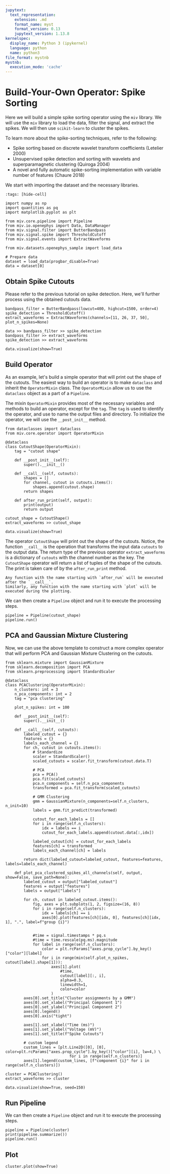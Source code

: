 ```yaml
---
jupytext:
  text_representation:
    extension: .md
    format_name: myst
    format_version: 0.13
    jupytext_version: 1.13.8
kernelspec:
  display_name: Python 3 (ipykernel)
  language: python
  name: python3
file_format: mystnb
mystnb:
  execution_mode: 'cache'
---
```


# Build-Your-Own Operator: Spike Sorting

Here we will build a simple spike sorting operator using the `miv` library. We will use the `miv` library to load the data, filter the signal, and extract the spikes. We will then use `scikit-learn` to cluster the spikes.

To learn more about the spike-sorting techniques, refer to the following:

- Spike sorting based on discrete wavelet transform coefficients (Letelier 2000)
- Unsupervised spike detection and sorting with wavelets and superparamagnetic clustering (Quiroga 2004)
- A novel and fully automatic spike-sorting implementation with variable number of features (Chaure 2018)

We start with importing the dataset and the necessary libraries.

```{code-cell} ipython3
:tags: [hide-cell]

import numpy as np
import quantities as pq
import matplotlib.pyplot as plt

from miv.core.pipeline import Pipeline
from miv.io.openephys import Data, DataManager
from miv.signal.filter import ButterBandpass
from miv.signal.spike import ThresholdCutoff
from miv.signal.events import ExtractWaveforms

from miv.datasets.openephys_sample import load_data

# Prepare data
dataset = load_data(progbar_disable=True)
data = dataset[0]
```

## Obtain Spike Cutouts

Please refer to the previous tutorial on spike detection. Here, we'll further process using the obtained cutouts data.

```{code-cell} ipython3
bandpass_filter = ButterBandpass(lowcut=400, highcut=1500, order=4)
spike_detection = ThresholdCutoff()
extract_waveforms = ExtractWaveforms(channels=[11, 26, 37, 50], plot_n_spikes=None)

data >> bandpass_filter >> spike_detection
bandpass_filter >> extract_waveforms
spike_detection >> extract_waveforms

data.visualize(show=True)
```

## Build Operator

As an example, let's build a simple operator that will print out the shape of the cutouts.
The easiest way to build an operator is to make `dataclass` and inherit the `OperatorMixin` class.
The `OperatorMixin` allow us to use the `dataclass` object as a part of a `Pipeline`.

The mixin `OperatorMixin` provides most of the necessary variables and methods to build an operator, except for the `tag`. The `tag` is used to identify the operator, and use to name the output files and directory. To initialize the operator, we will use the `__post_init__` method.

```{code-cell} ipython3
from dataclasses import dataclass
from miv.core.operator import OperatorMixin

@dataclass
class CutoutShape(OperatorMixin):
    tag = "cutout shape"

    def __post_init__(self):
        super().__init__()

    def __call__(self, cutouts):
        shapes = []
        for channel, cutout in cutouts.items():
            shapes.append(cutout.shape)
        return shapes

    def after_run_print(self, output):
        print(output)
        return output

cutout_shape = CutoutShape()
extract_waveforms >> cutout_shape

data.visualize(show=True)
```

The operator `CutoutShape` will print out the shape of the cutouts.
Notice, the function `__call__` is the operation that transforms the input data `cutouts` to the output data. The return type of the previous operator `extract_waveforms` is a dictionary of `cutouts` with the channel number as the key. The `CutoutShape` operator will return a list of tuples of the shape of the cutouts.
The print is taken care of by the `after_run_print` method.

```{note}
Any function with the name starting with `after_run` will be executed after the `__call__`.
Similarly, any function with the name starting with `plot` will be executed during the plotting.
```

We can then create a `Pipeline` object and run it to execute the processing steps.

```{code-cell} ipython3
pipeline = Pipeline(cutout_shape)
pipeline.run()
```

## PCA and Gaussian Mixture Clustering

Now, we can use the above template to construct a more complex operator that will perform PCA and Gaussian Mixture Clustering on the cutouts.

```{code-cell} ipython3
from sklearn.mixture import GaussianMixture
from sklearn.decomposition import PCA
from sklearn.preprocessing import StandardScaler

@dataclass
class PCAClustering(OperatorMixin):
    n_clusters: int = 3
    n_pca_components: int = 2
    tag = "pca clustering"

    plot_n_spikes: int = 100

    def __post_init__(self):
        super().__init__()

    def __call__(self, cutouts):
        labeled_cutout = {}
        features = {}
        labels_each_channel = {}
        for ch, cutout in cutouts.items():
            # Standardize
            scaler = StandardScaler()
            scaled_cutouts = scaler.fit_transform(cutout.data.T)

            # PCA
            pca = PCA()
            pca.fit(scaled_cutouts)
            pca.n_components = self.n_pca_components
            transformed = pca.fit_transform(scaled_cutouts)

            # GMM Clustering
            gmm = GaussianMixture(n_components=self.n_clusters, n_init=10)
            labels = gmm.fit_predict(transformed)

            cutout_for_each_labels = []
            for i in range(self.n_clusters):
                idx = labels == i
                cutout_for_each_labels.append(cutout.data[:,idx])

            labeled_cutout[ch] = cutout_for_each_labels
            features[ch] = transformed
            labels_each_channel[ch] = labels

        return dict(labeled_cutout=labeled_cutout, features=features, labels=labels_each_channel)

    def plot_pca_clustered_spikes_all_channels(self, output, show=False, save_path=None):
        labeled_cutout = output["labeled_cutout"]
        features = output["features"]
        labels = output["labels"]

        for ch, cutout in labeled_cutout.items():
            fig, axes = plt.subplots(1, 2, figsize=(16, 8))
            for i in range(self.n_clusters):
                idx = labels[ch] == i
                axes[0].plot(features[ch][idx, 0], features[ch][idx, 1], ".", label=f"group {i}")


            #time = signal.timestamps * pq.s
            #time = time.rescale(pq.ms).magnitude
            for label in range(self.n_clusters):
                color = plt.rcParams["axes.prop_cycle"].by_key()["color"][label]
                for i in range(min(self.plot_n_spikes, cutout[label].shape[1])):
                    axes[1].plot(
                        #time,
                        cutout[label][:, i],
                        alpha=0.3,
                        linewidth=1,
                        color=color
                    )
        axes[0].set_title("Cluster assignments by a GMM")
        axes[0].set_xlabel("Principal Component 1")
        axes[0].set_ylabel("Principal Component 2")
        axes[0].legend()
        axes[0].axis("tight")

        axes[1].set_xlabel("Time (ms)")
        axes[1].set_ylabel("Voltage (mV)")
        axes[1].set_title(f"Spike Cutouts")

        # custom legend
        custom_lines = [plt.Line2D([0], [0], color=plt.rcParams["axes.prop_cycle"].by_key()["color"][i], lw=4,) \
                            for i in range(self.n_clusters)]
        axes[1].legend(custom_lines, [f"component {i}" for i in range(self.n_clusters)])

cluster = PCAClustering()
extract_waveforms >> cluster

data.visualize(show=True, seed=150)
```

## Run Pipeline

We can then create a `Pipeline` object and run it to execute the processing steps.

```{code-cell} ipython3
pipeline = Pipeline(cluster)
print(pipeline.summarize())
pipeline.run()
```

## Plot

```{code-cell} ipython3
cluster.plot(show=True)
```
